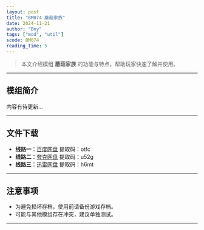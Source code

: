 ```yaml
---
layout: post
title: "BM074 蘑菇家族"
date: 2024-11-21
author: "Bny"
tags: ["mod", "util"]
scode: BM074
reading_time: 5
---
```


> 本文介绍模组 **蘑菇家族** 的功能与特点，帮助玩家快速了解并使用。

---

## 模组简介

内容有待更新...

---


## 文件下载
- **线路一**：[百度网盘](https://pan.baidu.com/s/1A7SsqMsvm9P-Zylzr_WvSg?pwd=otfc)  提取码：otfc  
- **线路二**：[夸克网盘](https://pan.quark.cn/s/f9818b178915?pwd=u52g)  提取码：u52g  
- **线路三**：[迅雷网盘](https://pan.xunlei.com/s/VOCCbbwFkJydv9dJUMRDbWhMA1?pwd=h6mt)  提取码：h6mt  

---

## 注意事项
- 为避免损坏存档，使用前请备份游戏存档。
- 可能与其他模组存在冲突，建议单独测试。

---


